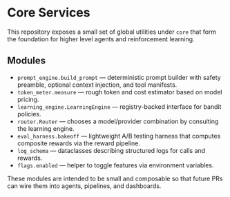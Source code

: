 # Core Services

This repository exposes a small set of global utilities under `core` that form
the foundation for higher level agents and reinforcement learning.

## Modules
- `prompt_engine.build_prompt` — deterministic prompt builder with safety
  preamble, optional context injection, and tool manifests.
- `token_meter.measure` — rough token and cost estimator based on model
  pricing.
- `learning_engine.LearningEngine` — registry-backed interface for bandit
  policies.
- `router.Router` — chooses a model/provider combination by consulting the
  learning engine.
- `eval_harness.bakeoff` — lightweight A/B testing harness that computes
  composite rewards via the reward pipeline.
- `log_schema` — dataclasses describing structured logs for calls and rewards.
- `flags.enabled` — helper to toggle features via environment variables.

These modules are intended to be small and composable so that future PRs can
wire them into agents, pipelines, and dashboards.
